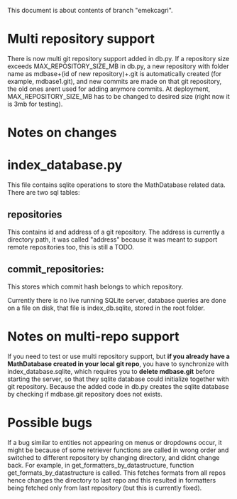 This document is about contents of branch "emekcagri".

# Multi repository support
There is now multi git repository support added in db.py.
If a repository size exceeds MAX_REPOSITORY_SIZE_MB in db.py, a new repository with folder name as mdbase+(id of new repository)+.git is automatically created (for example, mdbase1.git), and new commits are made on that git repository, the old ones arent used for adding anymore commits. 
At deployment, MAX_REPOSITORY_SIZE_MB has to be changed to desired size (right now it is 3mb for testing).

# Notes on changes

index_database.py
===================
This file contains sqlite operations to store the MathDatabase related data. There are two sql tables:

repositories
------------
This contains id and address of a git repository. The address is currently a directory path, it was called "address" because it was meant to support remote repositories too, this is still a TODO.

commit_repositories:
------------
This stores which commit hash belongs to which repository.

Currently there is no live running SQLite server, database queries are done on a file on disk, that file is index_db.sqlite, stored in the root folder.

# Notes on multi-repo support
If you need to test or use multi repository support, but **if you already have a MathDatabase created in your local git repo**, you have to synchronize with index_database.sqlite, which requires you to **delete mdbase.git** before starting the server, so that they sqlite database could initialize together with git repository. Because the added code in db.py creates the sqlite database by checking if mdbase.git repository does not exists.

# Possible bugs
If a bug similar to entities not appearing on menus or dropdowns occur, it might be because of some retriever functions are called in wrong order and switched to different repository by changing directory, and didnt change back. For example, in get_formatters_by_datastructure, function get_formats_by_datastructure is called. This fetches formats from all repos hence changes the directory to last repo and this resulted in formatters being fetched only from last repository (but this is currently fixed).